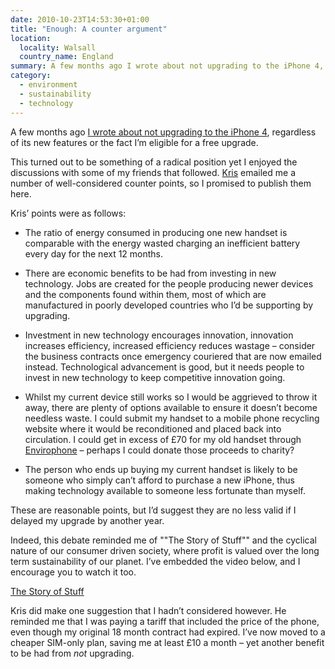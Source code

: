 ```yaml
---
date: 2010-10-23T14:53:30+01:00
title: "Enough: A counter argument"
location:
  locality: Walsall
  country_name: England
summary: A few months ago I wrote about not upgrading to the iPhone 4, regardless of the fact I’m eligible for a free upgrade. This turned out to be something of a radical position but I enjoyed the debate that followed.
category:
  - environment
  - sustainability
  - technology
---
```


A few months ago [I wrote about not upgrading to the iPhone 4][1], regardless of its new features or the fact I’m eligible for a free upgrade.

This turned out to be something of a radical position yet I enjoyed the discussions with some of my friends that followed. [Kris][2] emailed me a number of well-considered counter points, so I promised to publish them here.

Kris’ points were as follows:

- The ratio of energy consumed in producing one new handset is comparable with the energy wasted charging an inefficient battery every day for the next 12 months.

- There are economic benefits to be had from investing in new technology. Jobs are created for the people producing newer devices and the components found within them, most of which are manufactured in poorly developed countries who I’d be supporting by upgrading.

- Investment in new technology encourages innovation, innovation increases efficiency, increased efficiency reduces wastage – consider the business contracts once emergency couriered that are now emailed instead. Technological advancement is good, but it needs people to invest in new technology to keep competitive innovation going.

- Whilst my current device still works so I would be aggrieved to throw it away, there are plenty of options available to ensure it doesn’t become needless waste. I could submit my handset to a mobile phone recycling website where it would be reconditioned and placed back into circulation. I could get in excess of £70 for my old handset through [Envirophone][3] – perhaps I could donate those proceeds to charity?

- The person who ends up buying my current handset is likely to be someone who simply can’t afford to purchase a new iPhone, thus making technology available to someone less fortunate than myself.

These are reasonable points, but I’d suggest they are no less valid if I delayed my upgrade by another year.

Indeed, this debate reminded me of ""The Story of Stuff"" and the cyclical nature of our consumer driven society, where profit is valued over the long term sustainability of our planet. I’ve embedded the video below, and I encourage you to watch it too.

[The Story of Stuff](https://www.youtube.com/watch?v=9GorqroigqM)

Kris did make one suggestion that I hadn’t considered however. He reminded me that I was paying a tariff that included the price of the phone, even though my original 18 month contract had expired. I’ve now moved to a cheaper SIM-only plan, saving me at least £10 a month – yet another benefit to be had from _not_ upgrading.

[1]: /2010/177/a1/iphone_4/
[2]: http://www.krisweb.co.uk/
[3]: http://www.envirofone.com/
